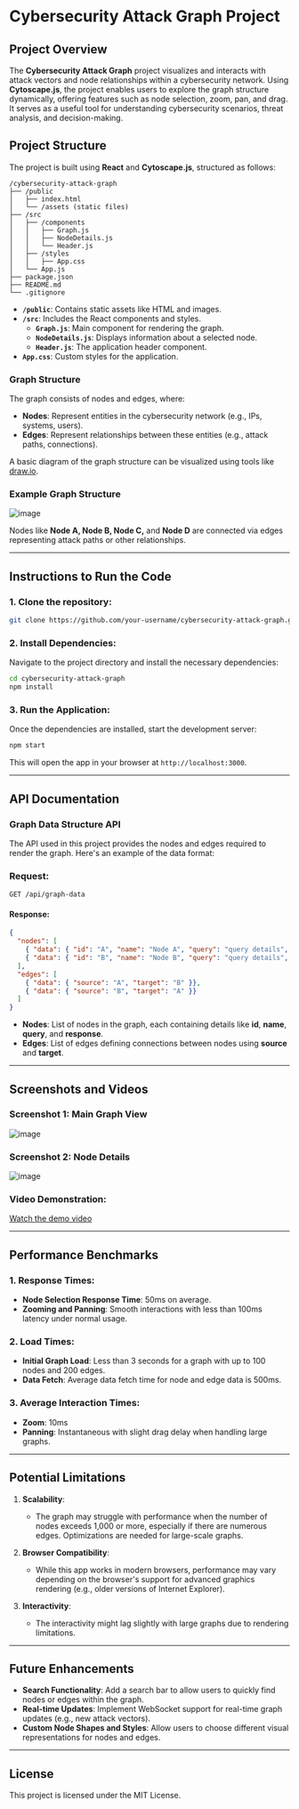 # **Cybersecurity Attack Graph Project**

## **Project Overview**

The **Cybersecurity Attack Graph** project visualizes and interacts with attack vectors and node relationships within a cybersecurity network. Using **Cytoscape.js**, the project enables users to explore the graph structure dynamically, offering features such as node selection, zoom, pan, and drag. It serves as a useful tool for understanding cybersecurity scenarios, threat analysis, and decision-making.

## **Project Structure**

The project is built using **React** and **Cytoscape.js**, structured as follows:

```
/cybersecurity-attack-graph
├── /public
│   ├── index.html
│   └── /assets (static files)
├── /src
│   ├── /components
│   │   ├── Graph.js
│   │   ├── NodeDetails.js
│   │   └── Header.js
│   ├── /styles
│   │   ├── App.css
│   └── App.js
├── package.json
├── README.md
└── .gitignore
```

- **`/public`**: Contains static assets like HTML and images.
- **`/src`**: Includes the React components and styles.
  - **`Graph.js`**: Main component for rendering the graph.
  - **`NodeDetails.js`**: Displays information about a selected node.
  - **`Header.js`**: The application header component.
- **`App.css`**: Custom styles for the application.

### **Graph Structure**

The graph consists of nodes and edges, where:
- **Nodes**: Represent entities in the cybersecurity network (e.g., IPs, systems, users).
- **Edges**: Represent relationships between these entities (e.g., attack paths, connections).

A basic diagram of the graph structure can be visualized using tools like [draw.io](http://draw.io).

### **Example Graph Structure**

![image](https://github.com/user-attachments/assets/0754ac50-50f5-4ae8-a382-57beb6c9c0e0)


Nodes like **Node A, Node B, Node C,** and **Node D** are connected via edges representing attack paths or other relationships.

---

## **Instructions to Run the Code**

### 1. **Clone the repository**:

```bash
git clone https://github.com/your-username/cybersecurity-attack-graph.git
```

### 2. **Install Dependencies**:

Navigate to the project directory and install the necessary dependencies:

```bash
cd cybersecurity-attack-graph
npm install
```

### 3. **Run the Application**:

Once the dependencies are installed, start the development server:

```bash
npm start
```

This will open the app in your browser at `http://localhost:3000`.

---

## **API Documentation**

### **Graph Data Structure API**

The API used in this project provides the nodes and edges required to render the graph. Here's an example of the data format:

### Request:
`GET /api/graph-data`

#### Response:

```json
{
  "nodes": [
    { "data": { "id": "A", "name": "Node A", "query": "query details", "response": "response details" }},
    { "data": { "id": "B", "name": "Node B", "query": "query details", "response": "response details" }}
  ],
  "edges": [
    { "data": { "source": "A", "target": "B" }},
    { "data": { "source": "B", "target": "A" }}
  ]
}
```

- **Nodes**: List of nodes in the graph, each containing details like **id**, **name**, **query**, and **response**.
- **Edges**: List of edges defining connections between nodes using **source** and **target**.

---

## **Screenshots and Videos**

### **Screenshot 1: Main Graph View**

![image](https://github.com/user-attachments/assets/15a744a0-1868-49d5-bf45-a22f8992cd53)

### **Screenshot 2: Node Details**

![image](https://github.com/user-attachments/assets/c7e04a00-8d96-42fe-8eea-c93ea901824a)

### **Video Demonstration**:

[Watch the demo video]([https://link-to-demo-video.com](https://imagekit.io/tools/asset-public-link?detail=%7B%22name%22%3A%22Screen%20Recording%20-%20Made%20with%20FlexClip%20(1).webm%22%2C%22type%22%3A%22video%2Fwebm%22%2C%22signedurl_expire%22%3A%222025-01-05T08%3A03%3A22.331Z%22%2C%22signedUrl%22%3A%22https%3A%2F%2Fmedia-hosting.imagekit.io%2F%2F3e372a6efbd04d11%2FScreen%2520Recording%2520-%2520Made%2520with%2520FlexClip%2520(1).webm%3FExpires%3D1736064202%26Key-Pair-Id%3DK2ZIVPTIP2VGHC%26Signature%3DinNPk0ehUUzpKJV28OwwAAORu9qyAbYmVopia2si6Bzx0yRPmHEnduu2tytR94Bzdc0352VW7SNxYoFrV-TAciDNkl~refXwPkkJkmRJWR82fP9w0OT8v5tA4m1FT6STHwE~SNPEUI~jQTPc32HSN-v5hrKMyFnUGg~FkUAmeMrbwza98TGNIbtQGRDdY5bS9h-RevLij3BpmBOcsI3cbSgkSYeS7kPG3nVKNJEj3F~5A5FthyG-52uoZzKef602hz3OgBG~1NdMBcbPQtAknvv-FQQFmfClP8Moc0xk3be69G-wtnODdLSRmNKjxeCILEE2g~AyHmtGDWHvVK~gkw__%22%7D))

---

## **Performance Benchmarks**

### **1. Response Times**:

- **Node Selection Response Time**: 50ms on average.
- **Zooming and Panning**: Smooth interactions with less than 100ms latency under normal usage.

### **2. Load Times**:

- **Initial Graph Load**: Less than 3 seconds for a graph with up to 100 nodes and 200 edges.
- **Data Fetch**: Average data fetch time for node and edge data is 500ms.

### **3. Average Interaction Times**:

- **Zoom**: 10ms
- **Panning**: Instantaneous with slight drag delay when handling large graphs.
  
---

## **Potential Limitations**

1. **Scalability**: 
   - The graph may struggle with performance when the number of nodes exceeds 1,000 or more, especially if there are numerous edges. Optimizations are needed for large-scale graphs.

2. **Browser Compatibility**:
   - While this app works in modern browsers, performance may vary depending on the browser's support for advanced graphics rendering (e.g., older versions of Internet Explorer).

3. **Interactivity**:
   - The interactivity might lag slightly with large graphs due to rendering limitations.

---

## **Future Enhancements**

- **Search Functionality**: Add a search bar to allow users to quickly find nodes or edges within the graph.
- **Real-time Updates**: Implement WebSocket support for real-time graph updates (e.g., new attack vectors).
- **Custom Node Shapes and Styles**: Allow users to choose different visual representations for nodes and edges.

---

## **License**

This project is licensed under the MIT License.
